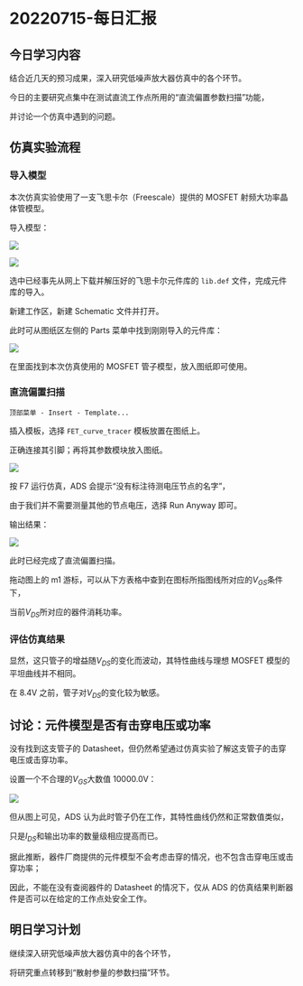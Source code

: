 # 20220715-每日汇报

## 今日学习内容

结合近几天的预习成果，深入研究低噪声放大器仿真中的各个环节。

今日的主要研究点集中在测试直流工作点所用的“直流偏置参数扫描”功能，

并讨论一个仿真中遇到的问题。

## 仿真实验流程

### 导入模型

本次仿真实验使用了一支飞思卡尔（Freescale）提供的 MOSFET 射频大功率晶体管模型。

导入模型：

![](2022-07-15-22-54-05.png)

![](2022-07-15-22-54-34.png)

选中已经事先从网上下载并解压好的飞思卡尔元件库的 `lib.def` 文件，完成元件库的导入。

新建工作区，新建 Schematic 文件并打开。

此时可从图纸区左侧的 Parts 菜单中找到刚刚导入的元件库：

![](2022-07-15-22-56-24.png)

在里面找到本次仿真使用的 MOSFET 管子模型，放入图纸即可使用。

### 直流偏置扫描

`顶部菜单 - Insert - Template...`

插入模板，选择 `FET_curve_tracer` 模板放置在图纸上。

正确连接其引脚；再将其参数模块放入图纸。

![](2022-07-15-22-59-28.png)

按 F7 运行仿真，ADS 会提示“没有标注待测电压节点的名字”，

由于我们并不需要测量其他的节点电压，选择 Run Anyway 即可。

输出结果：

![](2022-07-15-23-01-35.png)

此时已经完成了直流偏置扫描。

拖动图上的 m1 游标，可以从下方表格中查到在图标所指图线所对应的$V_{GS}$条件下，

当前$V_{DS}$所对应的器件消耗功率。

### 评估仿真结果

显然，这只管子的增益随$V_{DS}$的变化而波动，其特性曲线与理想 MOSFET 模型的平坦曲线并不相同。

在 8.4V 之前，管子对$V_{DS}$的变化较为敏感。

## 讨论：元件模型是否有击穿电压或功率

没有找到这支管子的 Datasheet，但仍然希望通过仿真实验了解这支管子的击穿电压或击穿功率。

设置一个不合理的$V_{GS}$大数值 10000.0V：

![](2022-07-15-23-11-16.png)

但从图上可见，ADS 认为此时管子仍在工作，其特性曲线仍然和正常数值类似，

只是$I_{DS}$和输出功率的数量级相应提高而已。

据此推断，器件厂商提供的元件模型不会考虑击穿的情况，也不包含击穿电压或击穿功率；

因此，不能在没有查阅器件的 Datasheet 的情况下，仅从 ADS 的仿真结果判断器件是否可以在给定的工作点处安全工作。

## 明日学习计划

继续深入研究低噪声放大器仿真中的各个环节，

将研究重点转移到“散射参量的参数扫描”环节。
